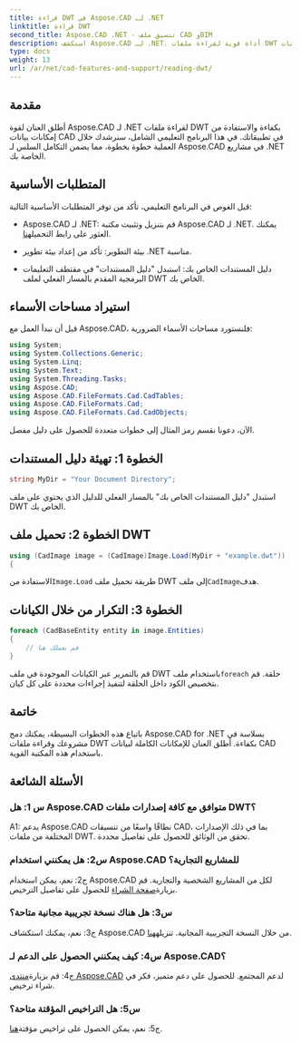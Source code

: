 ```yaml
---
title: قراءة DWT في Aspose.CAD لـ .NET
linktitle: قراءة DWT
second_title: Aspose.CAD .NET - تنسيق ملف CAD وBIM
description: استكشف Aspose.CAD لـ .NET. أداة قوية لقراءة ملفات DWT دون عناء. عزز تكامل بيانات CAD الخاصة بك من خلال برنامجنا التعليمي سهل الاستخدام.
type: docs
weight: 13
url: /ar/net/cad-features-and-support/reading-dwt/
---
```

## مقدمة

أطلق العنان لقوة Aspose.CAD لـ .NET لقراءة ملفات DWT بكفاءة والاستفادة من إمكانات بيانات CAD في تطبيقاتك. في هذا البرنامج التعليمي الشامل، سنرشدك خلال العملية خطوة بخطوة، مما يضمن التكامل السلس لـ Aspose.CAD في مشاريع .NET الخاصة بك.

## المتطلبات الأساسية

قبل الغوص في البرنامج التعليمي، تأكد من توفر المتطلبات الأساسية التالية:

-  Aspose.CAD لـ .NET: قم بتنزيل وتثبيت مكتبة Aspose.CAD لـ .NET. يمكنك العثور على رابط التحميل[هنا](https://releases.aspose.com/cad/net/).

- بيئة التطوير: تأكد من إعداد بيئة تطوير .NET مناسبة.

- دليل المستندات الخاص بك: استبدل "دليل المستندات" في مقتطف التعليمات البرمجية المقدم بالمسار الفعلي لملف DWT الخاص بك.

## استيراد مساحات الأسماء

قبل أن نبدأ العمل مع Aspose.CAD، فلنستورد مساحات الأسماء الضرورية:

```csharp
using System;
using System.Collections.Generic;
using System.Linq;
using System.Text;
using System.Threading.Tasks;
using Aspose.CAD;
using Aspose.CAD.FileFormats.Cad.CadTables;
using Aspose.CAD.FileFormats.Cad;
using Aspose.CAD.FileFormats.Cad.CadObjects;
```

الآن، دعونا نقسم رمز المثال إلى خطوات متعددة للحصول على دليل مفصل.

## الخطوة 1: تهيئة دليل المستندات

```csharp
string MyDir = "Your Document Directory";
```

استبدل "دليل المستندات الخاص بك" بالمسار الفعلي للدليل الذي يحتوي على ملف DWT الخاص بك.

## الخطوة 2: تحميل ملف DWT

```csharp
using (CadImage image = (CadImage)Image.Load(MyDir + "example.dwt"))
{
```

 الاستفادة من`Image.Load` طريقة تحميل ملف DWT إلى ملف`CadImage`هدف.

## الخطوة 3: التكرار من خلال الكيانات

```csharp
foreach (CadBaseEntity entity in image.Entities)
{
    // قم بعملك هنا
}
```

 قم بالتمرير عبر الكيانات الموجودة في ملف DWT باستخدام ملف`foreach` حلقة. قم بتخصيص الكود داخل الحلقة لتنفيذ إجراءات محددة على كل كيان.

## خاتمة

باتباع هذه الخطوات البسيطة، يمكنك دمج Aspose.CAD for .NET بسلاسة في مشروعك وقراءة ملفات DWT بكفاءة. أطلق العنان للإمكانات الكاملة لبيانات CAD باستخدام هذه المكتبة القوية.

## الأسئلة الشائعة

### س 1: هل Aspose.CAD متوافق مع كافة إصدارات ملفات DWT؟

A1: يدعم Aspose.CAD نطاقًا واسعًا من تنسيقات CAD، بما في ذلك الإصدارات المختلفة من ملفات DWT. تحقق من الوثائق للحصول على تفاصيل محددة.

### س2: هل يمكنني استخدام Aspose.CAD للمشاريع التجارية؟

 ج2: نعم، يمكن استخدام Aspose.CAD لكل من المشاريع الشخصية والتجارية. قم بزيارة[صفحة الشراء](https://purchase.aspose.com/buy) للحصول على تفاصيل الترخيص.

### س3: هل هناك نسخة تجريبية مجانية متاحة؟

 ج3: نعم، يمكنك استكشاف Aspose.CAD من خلال النسخة التجريبية المجانية. تنزيله[هنا](https://releases.aspose.com/).

### س4: كيف يمكنني الحصول على الدعم لـ Aspose.CAD؟

 ج4: قم بزيارة[منتدى Aspose.CAD](https://forum.aspose.com/c/cad/19) لدعم المجتمع. للحصول على دعم متميز، فكر في شراء ترخيص.

### س5: هل التراخيص المؤقتة متاحة؟

 ج5: نعم، يمكن الحصول على تراخيص مؤقتة[هنا](https://purchase.aspose.com/temporary-license/).